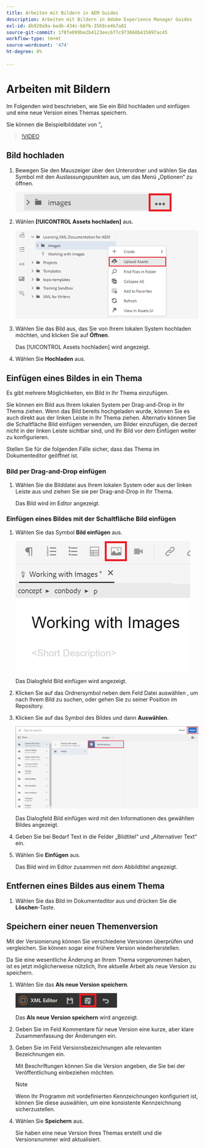 ```yaml
---
title: Arbeiten mit Bildern in AEM Guides
description: Arbeiten mit Bildern in Adobe Experience Manager Guides
exl-id: 8b920a9a-bedb-434c-b6fb-3569ce4b7a81
source-git-commit: 1f8fe099be2b4123eec6f7c973668b415097ac45
workflow-type: tm+mt
source-wordcount: '474'
ht-degree: 0%

---
```


# Arbeiten mit Bildern

Im Folgenden wird beschrieben, wie Sie ein Bild hochladen und einfügen und eine neue Version eines Themas speichern.

Sie können die Beispielbilddatei von &quot;[.](assets/working-with-images/SignInScreen.png)

>[!VIDEO](https://video.tv.adobe.com/v/336661?quality=12&learn=on)

## Bild hochladen

1. Bewegen Sie den Mauszeiger über den Unterordner und wählen Sie das Symbol mit den Auslassungspunkten aus, um das Menü „Optionen“ zu öffnen.

   ![Symbol mit Auslassungspunkten](images/lesson-4/ellipses.png)

1. Wählen **[!UICONTROL Assets hochladen]** aus.

   ![Assets hochladen](images/lesson-4/upload-assets.png)

1. Wählen Sie das Bild aus, das Sie von Ihrem lokalen System hochladen möchten, und klicken Sie auf **Öffnen**.

   Das [!UICONTROL Assets hochladen] wird angezeigt.

1. Wählen Sie **Hochladen** aus.

## Einfügen eines Bildes in ein Thema

Es gibt mehrere Möglichkeiten, ein Bild in Ihr Thema einzufügen.

Sie können ein Bild aus Ihrem lokalen System per Drag-and-Drop in Ihr Thema ziehen. Wenn das Bild bereits hochgeladen wurde, können Sie es auch direkt aus der linken Leiste in Ihr Thema ziehen. Alternativ können Sie die Schaltfläche Bild einfügen verwenden, um Bilder einzufügen, die derzeit nicht in der linken Leiste sichtbar sind, und Ihr Bild vor dem Einfügen weiter zu konfigurieren.

Stellen Sie für die folgenden Fälle sicher, dass das Thema im Dokumenteditor geöffnet ist.

### Bild per Drag-and-Drop einfügen

1. Wählen Sie die Bilddatei aus Ihrem lokalen System oder aus der linken Leiste aus und ziehen Sie sie per Drag-and-Drop in Ihr Thema.

   Das Bild wird im Editor angezeigt.

### Einfügen eines Bildes mit der Schaltfläche Bild einfügen

1. Wählen Sie das Symbol **Bild einfügen** aus.

   ![Symbol „Bild einfügen“](images/lesson-4/insert-image.png)

   Das Dialogfeld Bild einfügen wird angezeigt.

1. Klicken Sie auf das Ordnersymbol neben dem Feld Datei auswählen , um nach Ihrem Bild zu suchen, oder gehen Sie zu seiner Position im Repository.
1. Klicken Sie auf das Symbol des Bildes und dann **Auswählen**.

   ![Bild auswählen](images/lesson-4/select-image-with-markings.png)

   Das Dialogfeld Bild einfügen wird mit den Informationen des gewählten Bildes angezeigt.

1. Geben Sie bei Bedarf Text in die Felder „Bildtitel“ und „Alternativer Text“ ein.
1. Wählen Sie **Einfügen** aus.

   Das Bild wird im Editor zusammen mit dem Abbildtitel angezeigt.

## Entfernen eines Bildes aus einem Thema

1. Wählen Sie das Bild im Dokumenteditor aus und drücken Sie die **Löschen**-Taste.

## Speichern einer neuen Themenversion

Mit der Versionierung können Sie verschiedene Versionen überprüfen und vergleichen. Sie können sogar eine frühere Version wiederherstellen.

Da Sie eine wesentliche Änderung an Ihrem Thema vorgenommen haben, ist es jetzt möglicherweise nützlich, Ihre aktuelle Arbeit als neue Version zu speichern.

1. Wählen Sie das **Als neue Version speichern**.

   ![Als neue Version speichern](images/common/save-as-new-version.png)

   Das **Als neue Version speichern** wird angezeigt.

1. Geben Sie im Feld Kommentare für neue Version eine kurze, aber klare Zusammenfassung der Änderungen ein.
1. Geben Sie im Feld Versionsbezeichnungen alle relevanten Bezeichnungen ein.

   Mit Beschriftungen können Sie die Version angeben, die Sie bei der Veröffentlichung einbeziehen möchten.

   >[!NOTE]
   > 
   > Wenn Ihr Programm mit vordefinierten Kennzeichnungen konfiguriert ist, können Sie diese auswählen, um eine konsistente Kennzeichnung sicherzustellen.

1. Wählen Sie **Speichern** aus.

   Sie haben eine neue Version Ihres Themas erstellt und die Versionsnummer wird aktualisiert.
